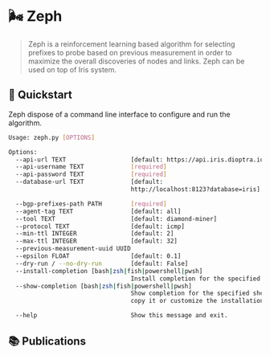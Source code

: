 # 🌬️ Zeph

> Zeph is a reinforcement learning based algorithm for selecting prefixes to probe based on previous measurement in order to maximize the overall discoveries of nodes and links. Zeph can be used on top of Iris system.


## 🚀 Quickstart


Zeph dispose of a command line interface to configure and run the algorithm.

```bash
Usage: zeph.py [OPTIONS]

Options:
  --api-url TEXT                  [default: https://api.iris.dioptra.io]
  --api-username TEXT             [required]
  --api-password TEXT             [required]
  --database-url TEXT             [default:
                                  http://localhost:8123?database=iris]

  --bgp-prefixes-path PATH        [required]
  --agent-tag TEXT                [default: all]
  --tool TEXT                     [default: diamond-miner]
  --protocol TEXT                 [default: icmp]
  --min-ttl INTEGER               [default: 2]
  --max-ttl INTEGER               [default: 32]
  --previous-measurement-uuid UUID
  --epsilon FLOAT                 [default: 0.1]
  --dry-run / --no-dry-run        [default: False]
  --install-completion [bash|zsh|fish|powershell|pwsh]
                                  Install completion for the specified shell.
  --show-completion [bash|zsh|fish|powershell|pwsh]
                                  Show completion for the specified shell, to
                                  copy it or customize the installation.

  --help                          Show this message and exit.
```

## 📚 Publications

```
```
